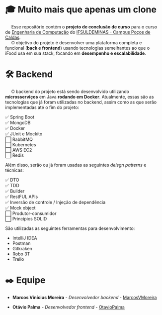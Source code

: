 # 🎓 Muito mais que apenas um clone

&nbsp;&nbsp;&nbsp;&nbsp;&nbsp;Esse repositório contém o **projeto de conclusão de curso** para o curso de [Engenharia de Computação](https://portal.pcs.ifsuldeminas.edu.br/cursos-superiores/bacharelado/engenharia-da-computacao) do [IFSULDEMINAS - Campus Poços de Caldas](https://pcs.ifsuldeminas.edu.br/).  
&nbsp;&nbsp;&nbsp;&nbsp;&nbsp;O objetivo do projeto é desenvolver uma plataforma completa e funcional (**back e frontend**) usando tecnologias semelhantes ao que o iFood usa em sua stack, focando em **desempenho e escalabilidade**.

# 🛠️ Backend
&nbsp;&nbsp;&nbsp;&nbsp;&nbsp;O backend do projeto está sendo desenvolvido utilizando **microsserviços** em Java **rodando em Docker**.
Atualmente, essas são as tecnologias que já foram utilizadas no backend, assim como as que serão implementadas até o fim do projeto:

✅ Spring Boot  
✅ MongoDB  
✅ Docker  
✅ JUnit e Mockito  
⬜️ RabbitMQ  
⬜️ Kubernetes  
⬜️ AWS EC2  
⬜️ Redis  

Além disso, serão ou já foram usadas as seguintes *deisgn patterns* e técnicas:

✅ DTO   
✅ TDD   
✅ Builder   
✅ RestFUL APIs  
✅ Inversão de controle / Injeção de dependência  
✅ Mock object  
⬜️ Produtor-consumidor  
⬜️ Princípios SOLID  
 
São utilizadas as seguintes ferramentas para desenvolvimento:
- IntelliJ IDEA
- Postman
- Gitkraken
- Robo 3T
- Trello

# ✒️ Equipe

* **Marcos Vinícius Moreira** - *Desenvolvedor backend* - [MarcosVMoreira](https://github.com/MarcosVMoreira)

* **Otávio Palma** - *Desenvolvedor frontend* - [OtavioPalma](https://github.com/OtavioPalma)
